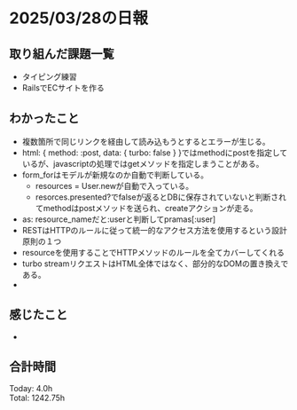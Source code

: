 # 2025/03/28の日報
## 取り組んだ課題一覧

* タイピング練習
*  RailsでECサイトを作る
## わかったこと
* 複数箇所で同じリンクを経由して読み込もうとするとエラーが生じる。
* html: { method: :post, data: { turbo: false } }ではmethodにpostを指定しているが、javascriptの処理ではgetメソッドを指定しまうことがある。
* form_forはモデルが新規なのか自動で判断している。
  *  resources = User.newが自動で入っている。
  *  resorces.presented?でfalseが返るとDBに保存されていないと判断されてmethodはpostメソッドを送られ、createアクションが走る。
*  as: resource_nameだと:userと判断してpramas[:user]
*  RESTはHTTPのルールに従って統一的なアクセス方法を使用するという設計原則の１つ
*  resourceを使用することでHTTPメソッドのルールを全てカバーしてくれる
*  turbo streamリクエストはHTML全体ではなく、部分的なDOMの置き換えである。
*  
## 感じたこと
* 
##  合計時間 
Today: 4.0h<br>
Total: 1242.75h
